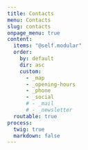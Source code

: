 ```yaml
---
title: Contacts
menu: Contacts
slug: contacts
onpage_menu: true
content:
  items: "@self.modular"
  order:
    by: default
    dir: asc
    custom:
      - _map
      - _opening-hours
      - _phone
      - _social
      # - _mail
      # - _newsletter
  routable: true
process:
  twig: true
  markdown: false
---
```

